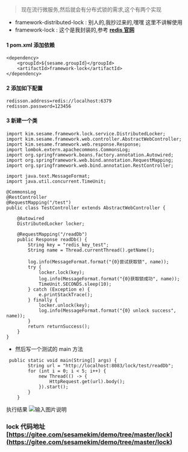 > 现在流行微服务,然后就会有分布式锁的需求,这个有两个实现
- framework-distributed-lock : 别人的,我抄过来的,嘿嘿 这里不讲解使用
- framework-lock : 这个是我封装的,参考 **[redis 官网](https://github.com/redisson/redisson/wiki/%E7%9B%AE%E5%BD%95)**
#### 1 pom.xml 添加依赖
```
<dependency>
    <groupId>${sesame.groupId}</groupId>
    <artifactId>framework-lock</artifactId>
</dependency>
```
#### 2 添加如下配置
```
redisson.address=redis://localhost:6379
redisson.password=123456
```

#### 3 新建一个类
```
import kim.sesame.framework.lock.service.DistributedLocker;
import kim.sesame.framework.web.controller.AbstractWebController;
import kim.sesame.framework.web.response.Response;
import lombok.extern.apachecommons.CommonsLog;
import org.springframework.beans.factory.annotation.Autowired;
import org.springframework.web.bind.annotation.RequestMapping;
import org.springframework.web.bind.annotation.RestController;

import java.text.MessageFormat;
import java.util.concurrent.TimeUnit;

@CommonsLog
@RestController
@RequestMapping("/test")
public class TestController extends AbstractWebController {

    @Autowired
    DistributedLocker locker;

    @RequestMapping("/readDb")
    public Response readDb() {
        String key = "redis_key_test";
        String name = Thread.currentThread().getName();

        log.info(MessageFormat.format("{0}尝试获取锁", name));
        try {
            locker.lock(key);
            log.info(MessageFormat.format("{0}获取锁成功", name));
            TimeUnit.SECONDS.sleep(10);
        } catch (Exception e) {
            e.printStackTrace();
        } finally {
            locker.unlock(key);
            log.info(MessageFormat.format("{0} unlock success", name));
        }
        return returnSuccess();
    }
}

```
- 然后写一个测试的 main 方法
```
 public static void main(String[] args) {
        String url = "http://localhost:8083/lock/test/readDb";
        for (int i = 0; i < 5; i++) {
            new Thread(() -> {
                HttpRequest.get(url).body();
            }).start();
        }
    }
```
执行结果
![输入图片说明](https://gitee.com/uploads/images/2017/1225/145120_ab263630_1599674.png "屏幕截图.png")

### lock 代码地址 [https://gitee.com/sesamekim/demo/tree/master/lock](https://gitee.com/sesamekim/demo/tree/master/lock)
